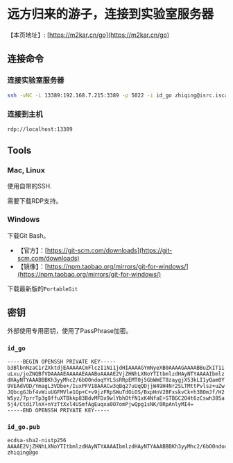 # 远方归来的游子，连接到实验室服务器
【本页地址】: [https://m2kar.cn/go](https://m2kar.cn/go)
## 连接命令
### 连接实验室服务器
```bash
ssh -vNC -L 13389:192.168.7.215:3389 -p 5022 -i id_go zhiqing@isrc.iscas.ac.cn
```
### 连接到主机
```
rdp://localhost:13389
```
## Tools
### Mac, Linux

使用自带的SSH.

需要下载RDP支持。

### Windows
 下载Git Bash。

- 【官方】：[https://git-scm.com/downloads](https://git-scm.com/downloads)
- 【镜像】：[https://npm.taobao.org/mirrors/git-for-windows/](https://npm.taobao.org/mirrors/git-for-windows/)

下载最新版的`PortableGit`

## 密钥

外部使用专用密钥，使用了PassPhrase加密。

### `id_go`

```raw
-----BEGIN OPENSSH PRIVATE KEY-----
b3BlbnNzaC1rZXktdjEAAAAACmFlczI1Ni1jdHIAAAAGYmNyeXB0AAAAGAAAABBuZkIT1i
uLxu/joZNQBfVDAAAAEAAAAAEAAABoAAAAE2VjZHNhLXNoYTItbmlzdHAyNTYAAAAIbmlz
dHAyNTYAAABBBKh3yyMhc2/6bO0ndoqYYLSsRRpEMT0j5GbWmET8zaygjX53kLI1yQam0Y
9VEAdVOD/YmagL3VDbe+/IuxPFV18AAACw3qBq27uUqQDjjW49H4Nr2SLTMttPvlsz+uZw
JQbcgGJbf4vWiuUGFMVle1Op+C+v9jzFRpSWuTdOiOS/BxpHnV2BFxskvCk+h3BOmJf/H2
W5yz/7prrTp3g8ffuXTBkkp83BdvMFDx9wlYbhOtfN1xK4NfaE+STBGC2O4t6zCswh385a
5j4/Ctdi7lnX+nYzTtXxl4USmfAgEuqxa0O7omPjwQpg1sNK/0RpAnlyMI4=
-----END OPENSSH PRIVATE KEY-----
```

### `id_go.pub`
```raw
ecdsa-sha2-nistp256 AAAAE2VjZHNhLXNoYTItbmlzdHAyNTYAAAAIbmlzdHAyNTYAAABBBKh3yyMhc2/6bO0ndoqYYLSsRRpEMT0j5GbWmET8zaygjX53kLI1yQam0Y9VEAdVOD/YmagL3VDbe+/IuxPFV18= zhiqing@go
```
